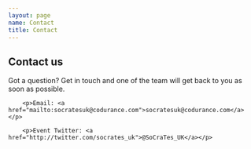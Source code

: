 ```yaml
---
layout: page
name: Contact
title: Contact
---
```


<div>
		<h2>Contact us</h2>
		<p>Got a question? Get in touch and one of the team will get back to you as soon as possible.</p>

		<p>Email: <a href="mailto:socratesuk@codurance.com">socratesuk@codurance.com</a></p>

		<p>Event Twitter: <a href="http://twitter.com/socrates_uk">@SoCraTes_UK</a></p>
</div>

